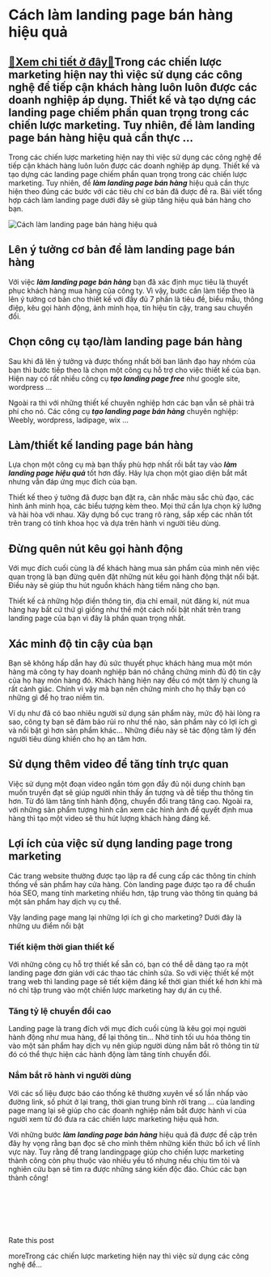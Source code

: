 Cách làm landing page bán hàng hiệu quả
=======================================

[:gift:Xem chi tiết ở đây:gift:](https://hddtvn.com/cach-lam-landing-page-ban-hang-hieu-qua/)Trong các chiến lược marketing hiện nay thì việc sử dụng các công nghệ để tiếp cận khách hàng luôn luôn được các doanh nghiệp áp dụng. Thiết kế và tạo dựng các landing page chiếm phần quan trọng trong các chiến lược marketing. Tuy nhiên, để làm landing page bán hàng hiệu quả cần thực …
----------------------------------------------------------------------------------------------------------------------------------------------------------------------------------------------------------------------------------------------------------------------------------------------

Trong các chiến lược marketing hiện nay thì việc sử dụng các công nghệ để tiếp cận khách hàng luôn luôn được các doanh nghiệp áp dụng. Thiết kế và tạo dựng các landing page chiếm phần quan trọng trong các chiến lược marketing. Tuy nhiên, để ***làm landing page bán hàng*** hiệu quả cần thực hiện theo đúng các bước với các tiêu chí cơ bản đã được đề ra. Bài viết tổng hợp cách làm landing page dưới đây sẽ giúp tăng hiệu quả bán hàng cho bạn.


![Cách làm landing page bán hàng hiệu quả](https://hddtvn.com/wp-content/uploads/2021/01/94a51f_04a87a6dc1f84ed990b4895952d2da7b_mv2-e1597048276690.png)


Lên ý tưởng cơ bản để làm landing page bán hàng
-----------------------------------------------


Với việc ***làm landing page bán hàng*** bạn đã xác định mục tiêu là thuyết phục khách hàng mua hàng của công ty. Vì vậy, bước cần làm tiếp theo là lên ý tưởng cơ bản cho thiết kế với đầy đủ 7 phần là tiêu đề, biểu mẫu, thông điệp, kêu gọi hành động, ảnh minh họa, tín hiệu tin cậy, trang sau chuyển đổi.


Chọn công cụ tạo/làm landing page bán hàng
------------------------------------------


Sau khi đã lên ý tưởng và được thống nhất bởi ban lãnh đạo hay nhóm của bạn thì bước tiếp theo là chọn một công cụ hỗ trợ cho việc thiết kế của bạn. Hiện nay có rất nhiều công cụ ***tạo landing page free*** như google site, wordpress …


Ngoài ra thì với những thiết kế chuyên nghiệp hơn các bạn vẫn sẽ phải trả phí cho nó. Các công cụ ***tạo landing page bán hàng*** chuyên nghiệp: Weebly, wordpress, ladipage, wix …


Làm/thiết kế landing page bán hàng
----------------------------------


Lựa chọn một công cụ mà bạn thấy phù hợp nhất rồi bắt tay vào ***làm landing page hiệu quả*** tốt hơn đấy. Hãy lựa chọn một giao diện bắt mắt nhưng vẫn đáp ứng mục đích của bạn.


Thiết kế theo ý tưởng đã được bạn đặt ra, cân nhắc màu sắc chủ đạo, các hình ảnh minh họa, các biểu tượng kèm theo. Mọi thứ cần lựa chọn kỹ lưỡng và hài hòa với nhau. Xây dựng bố cục trang rõ ràng, sắp xếp các nhân tốt trên trang có tính khoa học và dựa trên hành vi người tiêu dùng.


Đừng quên nút kêu gọi hành động
-------------------------------


Với mục đích cuối cùng là để khách hàng mua sản phẩm của mình nên việc quan trọng là bạn đừng quên đặt những nút kêu gọi hành động thật nổi bật. Điều này sẽ giúp thu hút nguồn khách hàng tiềm năng cho bạn.


Thiết kế cả những hộp điền thông tin, địa chỉ email, nút đăng kí, nút mua hàng hay bất cứ thứ gì giống như thế một cách nổi bật nhất trên trang landing page của bạn vì đây là phần quan trọng nhất.


Xác minh độ tin cậy của bạn
---------------------------


Bạn sẽ không hấp dẫn hay đủ sức thuyết phục khách hàng mua một món hàng mà công ty hay doanh nghiệp bán nó chẳng chứng minh đủ độ tin cậy của họ hay món hàng đó. Khách hàng hiện nay đều có một tâm lý chung là rất cảnh giác. Chính vì vậy mà bạn nên chứng minh cho họ thấy bạn có những gì để họ trao niềm tin.


Ví dụ như đã có bao nhiêu người sử dụng sản phẩm này, mức độ hài lòng ra sao, công ty bạn sẽ đảm bảo rủi ro như thế nào, sản phẩm này có lợi ích gì và nổi bật gì hơn sản phẩm khác… Những điều này sẽ tác động tâm lý đến người tiêu dùng khiến cho họ an tâm hơn.


Sử dụng thêm video để tăng tính trực quan
-----------------------------------------


Việc sử dụng một đoạn video ngắn tóm gọn đầy đủ nội dung chính bạn muốn truyền đạt sẽ giúp người nhìn thấy ấn tượng và dễ tiếp thu thông tin hơn. Từ đó làm tăng tính hành động, chuyển đổi trang tăng cao. Ngoài ra, với những sản phẩm tượng hình cần xem các hình ảnh để quyết định mua hàng thì tạo một video sẽ thu hút lượng khách hàng đáng kể.


Lợi ích của việc sử dụng landing page trong marketing
-----------------------------------------------------


Các trang website thường được tạo lập ra để cung cấp các thông tin chính thống về sản phẩm hay cửa hàng. Còn landing page được tạo ra để chuẩn hóa SEO, mang tính marketing nhiều hơn, tập trung vào thông tin quảng bá một sản phẩm hay dịch vụ cụ thể.


Vậy landing page mang lại những lợi ích gì cho marketing? Dưới đây là những ưu điểm nổi bật


### Tiết kiệm thời gian thiết kế


Với những công cụ hỗ trợ thiết kế sẵn có, bạn có thể dễ dàng tạo ra một landing page đơn giản với các thao tác chỉnh sửa. So với việc thiết kế một trang web thì landing page sẽ tiết kiệm đáng kể thời gian thiết kế hơn khi mà nó chỉ tập trung vào một chiến lược marketing hay dự án cụ thể.


### Tăng tỷ lệ chuyển đổi cao


Landing page là trang đích với mục đích cuối cùng là kêu gọi mọi người hành động như mua hàng, để lại thông tin… Nhờ tính tối ưu hóa thông tin vào một sản phẩm hay dịch vụ nên giúp người dùng nắm bắt rõ thông tin từ đó có thể thực hiện các hành động làm tăng tính chuyển đổi.


### Nắm bắt rõ hành vi người dùng


Với các số liệu được báo cáo thống kê thường xuyên về số lần nhấp vào đường link, số phút ở lại trang, thời gian trung bình rời trang … của landing page mang lại sẽ giúp cho các doanh nghiệp nắm bắt được hành vi của người xem từ đó đưa ra các chiến lược marketing hiệu quả hơn.


Với những bước ***làm landing page bán hàng*** hiệu quả đã được đề cập trên đây hy vọng rằng bạn đọc sẽ cho mình thêm những kiến thức bổ ích về lĩnh vực này. Tuy rằng để trang landingpage giúp cho chiến lược marketing thành công còn phụ thuộc vào nhiều yếu tố nhưng nếu chịu tìm tòi và nghiên cứu bạn sẽ tìm ra được những sáng kiến độc đáo. Chúc các bạn thành công!


 


 


 








































Rate this post


moreTrong các chiến lược marketing hiện nay thì việc sử dụng các công nghệ để…

